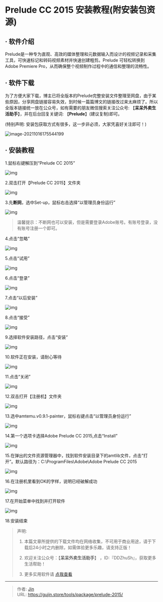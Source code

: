 # Prelude CC 2015 安装教程(附安装包资源)


## · 软件介绍
Prelude是一种专为直观、高效的媒体整理和元数据输入而设计的视频记录和采集工具，可快速标记和转码视频素材并快速创建粗剪。Prelude 可轻松转换到 Adobe Premiere Pro，从而确保整个视频制作过程中的通信和整理的流畅性。

## · 软件下载
为了方便大家下载，博主已将全版本的Prelude完整安装文件整理至网盘，由于某些原因，分享网盘链接容易失效，到时候一篇篇博文的链接改过来太麻烦了。所以全版本链接统一放在公众号，如有需要的朋友微信搜索关注公众号: 【**呆呆外卖生活助手**】，并在后台回复关键词: 【**Prelude**】(建议复制)即可。

(特别声明: 安装包获取方式有很多，这一步非必须，大家凭喜好关注即可！)

![image-20211016175544199](https://img.gujin.store/img/image-20211016175544199.png)

## · 安装教程

1.鼠标右键解压到“Prelude CC 2015”

![img](https://img.gujin.store/img/v2-7bc2374adc3e1575b8c7f7ddaab771a0_720w.png)



2.双击打开【Prelude CC 2015】文件夹

![img](https://img.gujin.store/img/v2-a2fb1e6a17b7a9d2a053da473be68e2d_720w.png)

3.先**断网**，选中Set-up，鼠标右击选择“以管理员身份运行”

![img](https://img.gujin.store/img/v2-b731e3b2eb17f96c39b37a829826de23_720w.png)

> 温馨提示：不断网也可以安装，但是需要登录Adobe账号。有账号登录，没有账号注册一个即可。

4.点击“忽略”

![img](https://img.gujin.store/img/v2-2663bb6bce5c99e304c8ee631ca800f2_720w.png)



5.点击“试用”

![img](https://img.gujin.store/img/v2-cde9f733ba98e140a70725553e894bb5_720w.png)



6.点击“登录”

![img](https://img.gujin.store/img/v2-306133834904a46ad9c953295e1ded55_720w.png)

7.点击“以后安装”

![img](https://img.gujin.store/img/v2-138632abaac5ea133bface8371d1c858_720w.png)

8.点击“接受”

![img](https://img.gujin.store/img/v2-2efa389aaeb1ca93a2c4996a3f6b65bb_720w.png)

9.选择软件安装路径，点击“安装”

![img](https://img.gujin.store/img/v2-579ba78bbf770aba88684cfacf50585d_720w.png)

10.软件正在安装，请耐心等待

![img](https://img.gujin.store/img/v2-d1e27c8bfdfdb5568d7cb7d16959d79c_720w.png)

11.点击“关闭”

![img](https://img.gujin.store/img/v2-91fb07f3a75f3248e8903cf144c007e7_720w.png)

12.双击打开【注册机】文件夹

![img](https://img.gujin.store/img/v2-fa3097858ac80d547541952778c906ac_720w.png)



13.选中amtemu.v0.9.1-painter，鼠标右键点击“以管理员身份运行”

![img](https://img.gujin.store/img/v2-dd0d768c0ccde0f777b6aa7f6cc247fa_720w.png)

14.第一个选项卡选择Adobe Prelude CC 2015,点击“Install”

![img](https://img.gujin.store/img/v2-06a3e10edc7f793653cc0088b1596ffd_720w.png)

15.在弹出的文件资源管理器中，找到软件安装目录下的amtlib文件，点击“打开”。默认路径为：C:\ProgramFiles\Adobe\Adobe Prelude CC 2015

![img](https://img.gujin.store/img/v2-b13732b7babc51352a7115b21757daa8_720w.png)

16.在注册机里看到OK的字样，说明已经破解成功

![img](https://img.gujin.store/img/v2-73ddb59de08c65ab62e6c835483b5e9c_720w.png)

17.在开始菜单中找到并打开软件

![img](https://img.gujin.store/img/v2-f891ccf6df2cda91c5c61664da978c4d_720w.png)

18.安装结束




> 声明: 
>
> 1. 本篇文章所提供的下载文件均在网络收集，不可用于商业用途，请于下载后24小时之内删除，如需体验更多乐趣，请支持正版！
>
> 2. 欢迎关注公众号：【**呆呆外卖生活助手**】 ，ID:『DDZhuSh』，获取更多生活帮助！
>
> 3. 更多实用软件请  [点我查看](/tools)

---

> 作者: [Jin](https://img.gujin.store/img/favicon.ico)  
> URL: https://gujin.store/tools/package/prelude-2015/  

